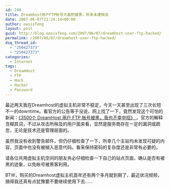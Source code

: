 ```yaml
---
id: 248
title: Dreamhost用户FTP帐号大面积被黑，所幸未遭殃及
date: 2007-06-07T21:24:14+00:00
author: oasisfeng
layout: post
guid: http://blog.oasisfeng.com/2007/06/07/dreamhost-user-ftp-hacked/
permalink: /2007/06/07/dreamhost-user-ftp-hacked/
dsq_thread_id:
  - "250427373"
  - "250427373"
categories:
  - Internet
tags:
  - DreamHost
  - FTP
  - Hack
  - Hacker
  - Password
---
```

最近两天我在Dreamhost的虚拟主机非常不稳定，今天一天甚至出现了三次长短不一的downtime。看官方的公告等于没说，网上找了一下，竟然发现这个可怕的新闻：<a href="http://plod.popoever.com/archives/001260.html" target="_blank">《3500个 DreamHost 用户 FTP 帐号被黑，我也不幸中招》 </a>。官方的解释含糊其词，不过从攻击所殃及的用户面来看，显然是服务商存在一定的漏洞或疏忽，无论是技术还是管理层面的。

虽然我没有收到警告邮件，但仍仔细检查了一下，所幸几个主站均未发现可疑的内容，页面中也没有被植入恶意代码。看来保持密码的复杂度还是非常有必要的。

请各位共用虚拟主机空间的朋友务必仔细检查一下自己的站点页面，确认是否有被黑的迹象，以免帐号被黑客利用。

BTW，购买的Dreamhost虚拟主机首年还有两个多月就到期了，最近状况频频，搞得我还真有点犹豫要不要继续使用下去……